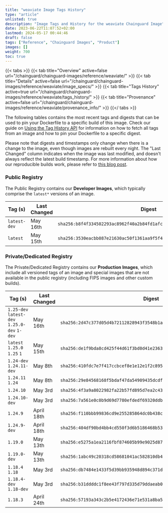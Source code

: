 ```yaml
---
title: "weaviate Image Tags History"
type: "article"
unlisted: true
description: "Image Tags and History for the weaviate Chainguard Image"
date: 2023-06-22T11:07:52+02:00
lastmod: 2024-05-17 00:44:46
draft: false
tags: ["Reference", "Chainguard Images", "Product"]
images: []
weight: 700
toc: true
---
```


{{< tabs >}}
{{< tab title="Overview" active=false url="/chainguard/chainguard-images/reference/weaviate/" >}}
{{< tab title="Details" active=false url="/chainguard/chainguard-images/reference/weaviate/image_specs/" >}}
{{< tab title="Tags History" active=true url="/chainguard/chainguard-images/reference/weaviate/tags_history/" >}}
{{< tab title="Provenance" active=false url="/chainguard/chainguard-images/reference/weaviate/provenance_info/" >}}
{{</ tabs >}}

The following tables contains the most recent tags and digests that can be used to pin your Dockerfile to a specific build of this image. Check our guide on [Using the Tag History API](/chainguard/chainguard-images/using-the-tag-history-api/) for information on how to fetch all tags from an image and how to pin your Dockerfile to a specific digest.

Please note that digests and timestamps only change when there is a change to the image, even though images are rebuilt every night. The "Last Changed" column indicates when the image was last modified, and doesn't always reflect the latest build timestamp. For more information about how our reproducible builds work, please refer to [this blog post](https://www.chainguard.dev/unchained/reproducing-chainguards-reproducible-image-builds).

### Public Registry
The Public Registry contains our **Developer Images**, which typically comprise the `latest*` versions of an image.

| Tag (s)       | Last Changed | Digest                                                                    |
|---------------|--------------|---------------------------------------------------------------------------|
|  `latest-dev` | May 16th     | `sha256:b8f4f334502293ac8962f40a2b84fd1afc0f2e643ef8c017d6e31791d845a03b` |
|  `latest`     | May 15th     | `sha256:3530eacbb087e21630ac50f1361aa9f5f4365314a261d0c0da2ba26a0d2a142c` |


### Private/Dedicated Registry
The Private/Dedicated Registry contains our **Production Images**, which include all versioned tags of an image and special images that are not available in the public registry (including FIPS images and other custom builds).

| Tag (s)                                       | Last Changed | Digest                                                                    |
|-----------------------------------------------|--------------|---------------------------------------------------------------------------|
|  `1.25-dev` `latest-dev` `1.25.0-dev` `1-dev` | May 16th     | `sha256:2d47c377d05d4b72112828943f3548b1a01a88151ad5eb14ead3abb42c201f30` |
|  `latest` `1.25.0` `1.25` `1`                 | May 15th     | `sha256:de1f9bda8cd425f44d61f3bd0d41e23638ae8a688e2da41e15dc783b9729ebc0` |
|  `1.24-dev` `1.24.11-dev`                     | May 8th      | `sha256:410fdc7e7f417ccbcef8e1e12e1f2c8955f31058f6dc978282f0e3150ab61868` |
|  `1.24.11` `1.24`                             | May 8th      | `sha256:29e84568168f5bdaf47da54909435dcdfcc408e081ee87a4617037adeceff347` |
|  `1.24.10`                                    | May 3rd      | `sha256:4f3a9a8022982fa22b57fd895d7ea2c439d40f2731e59b7d288cb0134a832162` |
|  `1.24.10-dev`                                | May 3rd      | `sha256:7a561e0c0b9d69d7780efdedf69320ddb2f26006450f7c4071ac99d52e679fbb` |
|  `1.24.9`                                     | April 18th   | `sha256:f110bbb99836cd9e255285864dc0b438c6e2489651be9b47ba4357cf36c17c32` |
|  `1.24.9-dev`                                 | April 18th   | `sha256:404df90bd4bb4cd550f3d6b5186468b537e628e30c04917f3f9376ebb9458e8d` |
|  `1.19.0`                                     | May 13th     | `sha256:e5275a1ea2116fbf874605b99e9025d87318a946b66bfcb9940938c291e2344b` |
|  `1.19.0-dev`                                 | May 13th     | `sha256:1abc49c20318cd58681041ac582810db45225c557f9502fd50fef08f7c35d4e0` |
|  `1.18.4` `1.18`                              | May 3rd      | `sha256:db7484e1433f5d39bb935948d894c371d9f09cb4bb3e6855ec89eb09efec8dec` |
|  `1.18.4-dev` `1.18-dev`                      | May 3rd      | `sha256:b31ddddc1f8ee43f797d335d79ddaeab0ac7655418b04eacdc2b2d1343ee92fd` |
|  `1.18.3`                                     | April 24th   | `sha256:57193a343c2b5e4172436e71e531a8ba5d24682f62cd9a3481079e2d6c36ac51` |

